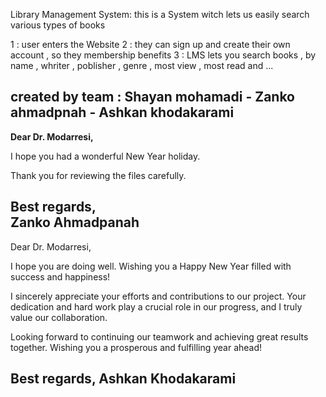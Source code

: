 Library Management System:
this is a System witch lets us easily search various types of books

1 : user enters the Website
2 : they can sign up and create their own account , so they membership benefits
3 : LMS lets you search books , by name , whriter , poblisher , genre , most view , most read and ...

created by team : Shayan mohamadi - Zanko ahmadpnah - Ashkan khodakarami
-----
**Dear Dr. Modarresi,**  

I hope you had a wonderful New Year holiday.  

Thank you for reviewing the files carefully.  

**Best regards,**  
Zanko Ahmadpanah 
-----
Dear Dr. Modarresi,

I hope you are doing well. Wishing you a Happy New Year filled with success and happiness!

I sincerely appreciate your efforts and contributions to our project. Your dedication and hard work play a crucial role in our progress, and I truly value our collaboration.

Looking forward to continuing our teamwork and achieving great results together. Wishing you a prosperous and fulfilling year ahead!

Best regards,
Ashkan Khodakarami
----
